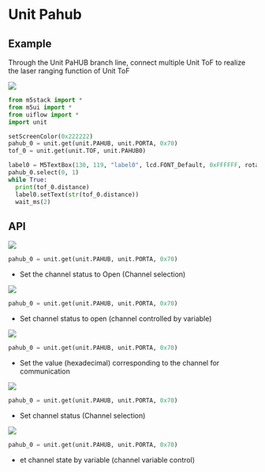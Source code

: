# Unit Pahub

## Example

Through the Unit PaHUB branch line, connect multiple Unit ToF to realize the laser ranging function of Unit ToF

<img class="blockly_svg" src="https://m5stack.oss-cn-shenzhen.aliyuncs.com/resource/docs/static/assets/img/uiflow/blockly/unit/pahub/uiflow_block_example.svg">

```python
from m5stack import *
from m5ui import *
from uiflow import *
import unit

setScreenColor(0x222222)
pahub_0 = unit.get(unit.PAHUB, unit.PORTA, 0x70)
tof_0 = unit.get(unit.TOF, unit.PAHUB0)

label0 = M5TextBox(130, 119, "label0", lcd.FONT_Default, 0xFFFFFF, rotate=0)
pahub_0.select(0, 1)
while True:
  print(tof_0.distance)
  label0.setText(str(tof_0.distance))
  wait_ms(2)
```

## API

<img class="blockly_svg" src="https://m5stack.oss-cn-shenzhen.aliyuncs.com/resource/docs/static/assets/img/uiflow/blockly/unit/pahub/uiflow_block_pahub_only_on.svg">

```python
pahub_0 = unit.get(unit.PAHUB, unit.PORTA, 0x70)
```

- Set the channel status to Open (Channel selection)

<img class="blockly_svg" src="https://m5stack.oss-cn-shenzhen.aliyuncs.com/resource/docs/static/assets/img/uiflow/blockly/unit/pahub/uiflow_block_pahub_only_on_input.svg">

```python
pahub_0 = unit.get(unit.PAHUB, unit.PORTA, 0x70)
```

- Set channel status to open (channel controlled by variable)

<img class="blockly_svg" src="https://m5stack.oss-cn-shenzhen.aliyuncs.com/resource/docs/static/assets/img/uiflow/blockly/unit/pahub/uiflow_block_pahub_port.svg">

```python
pahub_0 = unit.get(unit.PAHUB, unit.PORTA, 0x70)
```

- Set the value (hexadecimal) corresponding to the channel for communication

<img class="blockly_svg" src="https://m5stack.oss-cn-shenzhen.aliyuncs.com/resource/docs/static/assets/img/uiflow/blockly/unit/pahub/uiflow_block_pahub_select.svg">

```python
pahub_0 = unit.get(unit.PAHUB, unit.PORTA, 0x70)
```

- Set channel status (Channel selection)

<img class="blockly_svg" src="https://m5stack.oss-cn-shenzhen.aliyuncs.com/resource/docs/static/assets/img/uiflow/blockly/unit/pahub/uiflow_block_pahub_select_input.svg">

```python
pahub_0 = unit.get(unit.PAHUB, unit.PORTA, 0x70)
```

- et channel state by variable (channel variable control)
